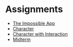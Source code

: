 # Assignments

* [The Impossible App](https://github.com/MariaAguilarV/CIM-640-Creative-Coding/blob/master/Hw/impossible.md)
* [Character](https://mariaaguilarv.github.io/CIM-640-Creative-Coding/Hw/hw2Character/)
* [Character with Interaction](https://mariaaguilarv.github.io/CIM-640-Creative-Coding/Hw/hw3Character/)
* [Midterm](https://github.com/MariaAguilarV/CIM-640-Creative-Coding/tree/master/Hw/Midterm/readme.md)
